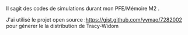 Il sagit des codes de simulations durant mon PFE/Mémoire M2  .

 
J'ai utilisé le projet open source :https://gist.github.com/yymao/7282002  pour génerer le la distribution de Tracy-Widom
